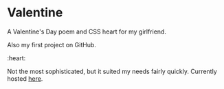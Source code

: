 # Valentine
<p>A Valentine's Day poem and CSS heart for my girlfriend.
<p>Also my first project on GitHub.
<p>:heart:
<br>
<p>Not the most sophisticated, but it suited my needs fairly quickly.  Currently hosted <a href="joshesau.com/valentine">here</a>.

